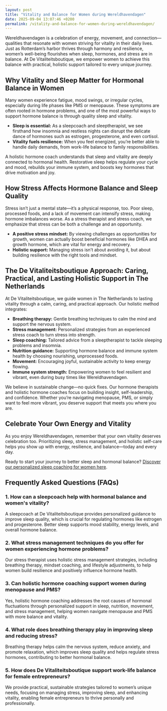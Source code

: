 ```yaml
---
layout: post
title: "Vitality and Balance for Women during Wereldhavendagen"
date: 2025-09-04 13:07:46 +0200
permalink: /vitality-and-balance-for-women-during-wereldhavendagen/
---
```

Wereldhavendagen is a celebration of energy, movement, and connection—qualities that resonate with women striving for vitality in their daily lives. Just as Rotterdam’s harbor thrives through harmony and resilience, women’s well-being flourishes when sleep, hormones, and stress are in balance. At De Vitaliteitsboutique, we empower women to achieve this balance with practical, holistic support tailored to every unique journey.

## Why Vitality and Sleep Matter for Hormonal Balance in Women

Many women experience fatigue, mood swings, or irregular cycles, especially during life phases like PMS or menopause. These symptoms are often rooted in hormone problems, and one of the most powerful ways to support hormone balance is through quality sleep and vitality.

- **Sleep is essential:** As a sleepcoach and sleeptherapist, we see firsthand how insomnia and restless nights can disrupt the delicate dance of hormones such as estrogen, progesterone, and even cortisol.
- **Vitality fuels resilience:** When you feel energized, you’re better able to handle daily demands, from work-life balance to family responsibilities.

A holistic hormone coach understands that sleep and vitality are deeply connected to hormonal health. Restorative sleep helps regulate your cycle and mood, rebuilds your immune system, and boosts key hormones that drive motivation and joy.

## How Stress Affects Hormone Balance and Sleep Quality

Stress isn’t just a mental state—it’s a physical response, too. Poor sleep, processed foods, and a lack of movement can intensify stress, making hormone imbalances worse. As a stress therapist and stress coach, we emphasize that stress can be both a challenge and an opportunity.

- **A positive stress mindset:** By viewing challenges as opportunities for growth, women can actually boost beneficial hormones like DHEA and growth hormone, which are vital for energy and recovery.
- **Holistic support:** Managing stress isn’t about avoiding it, but about building resilience with the right tools and mindset.

## The De Vitaliteitsboutique Approach: Caring, Practical, and Lasting Holistic Support in The Netherlands

At De Vitaliteitsboutique, we guide women in The Netherlands to lasting vitality through a calm, caring, and practical approach. Our holistic method integrates:

- **Breathing therapy:** Gentle breathing techniques to calm the mind and support the nervous system.
- **Stress management:** Personalized strategies from an experienced stress coach to turn stress into strength.
- **Sleep coaching:** Tailored advice from a sleeptherapist to tackle sleeping problems and insomnia.
- **Nutrition guidance:** Supporting hormone balance and immune system health by choosing nourishing, unprocessed foods.
- **Movement:** Encouraging joyful, sustainable activity to keep energy flowing.
- **Immune system strength:** Empowering women to feel resilient and vibrant, even during busy times like Wereldhavendagen.

We believe in sustainable change—no quick fixes. Our hormone therapists and holistic hormone coaches focus on building insight, self-leadership, and confidence. Whether you’re navigating menopause, PMS, or simply want to feel more vibrant, you deserve support that meets you where you are.

## Celebrate Your Own Energy and Vitality

As you enjoy Wereldhavendagen, remember that your own vitality deserves celebration too. Prioritizing sleep, stress management, and holistic self-care helps you show up with energy, resilience, and balance—today and every day.

Ready to start your journey to better sleep and hormonal balance? [Discover our personalized sleep coaching for women here](https://devitaliteitsboutique.nl/slaapformule/).

## Frequently Asked Questions (FAQs)

### 1. How can a sleepcoach help with hormonal balance and women's vitality?

A sleepcoach at De Vitaliteitsboutique provides personalized guidance to improve sleep quality, which is crucial for regulating hormones like estrogen and progesterone. Better sleep supports mood stability, energy levels, and overall hormone balance.

### 2. What stress management techniques do you offer for women experiencing hormone problems?

Our stress therapist uses holistic stress management strategies, including breathing therapy, mindset coaching, and lifestyle adjustments, to help women build resilience and positively influence hormone health.

### 3. Can holistic hormone coaching support women during menopause and PMS?

Yes, holistic hormone coaching addresses the root causes of hormonal fluctuations through personalized support in sleep, nutrition, movement, and stress management, helping women navigate menopause and PMS with more balance and vitality.

### 4. What role does breathing therapy play in improving sleep and reducing stress?

Breathing therapy helps calm the nervous system, reduce anxiety, and promote relaxation, which improves sleep quality and helps regulate stress hormones, contributing to better hormonal balance.

### 5. How does De Vitaliteitsboutique support work-life balance for female entrepreneurs?

We provide practical, sustainable strategies tailored to women’s unique needs, focusing on managing stress, improving sleep, and enhancing vitality, enabling female entrepreneurs to thrive personally and professionally.

<script type="application/ld+json">
{
  "@context": "https://schema.org",
  "@type": "BlogPosting",
  "headline": "Vitality and Balance for Women during Wereldhavendagen",
  "description": "At De Vitaliteitsboutique, we empower women to enhance their vitality through personalized, practical guidance in six key areas including sleep, hormones, and stress management. Discover how to achieve lasting balance and energy during Wereldhavendagen.",
  "author": {
    "@type": "Person",
    "name": "De Vitaliteitsboutique"
  },
  "publisher": {
    "@type": "Person",
    "name": "De Vitaliteitsboutique"
  },
  "mainEntityOfPage": {
    "@type": "WebPage",
    "@id": "https://devitaliteitsboutique.nl/blog/vitality-and-balance-wereldhavendagen"
  },
  "datePublished": "2024-06-01",
  "dateModified": "2024-06-01",
  "keywords": "Sleepcoach, Sleeptherapist, Hormone therapist, Hormone expert, Stress therapist, stress coach, breathing therapist, Holistic hormone coach, Vitality, Sleeping problems, Hormone problems, Menopause, PMS, Hormone balance, Sleep and hormones, Holistic therapist, insomnia, Women's holistic health, Burnout prevention for women, Work-life balance for women",
  "articleSection": [
    "Sleep and Hormones",
    "Stress Management",
    "Holistic Health for Women",
    "Vitality and Balance"
  ],
  "inLanguage": "nl-NL"
}
</script>

<script type="application/ld+json">
{
  "@context": "https://schema.org",
  "@type": "FAQPage",
  "mainEntity": [
    {
      "@type": "Question",
      "name": "How can a sleepcoach help with hormonal balance and women's vitality?",
      "acceptedAnswer": {
        "@type": "Answer",
        "text": "A sleepcoach at De Vitaliteitsboutique provides personalized guidance to improve sleep quality, which is crucial for regulating hormones like estrogen and progesterone. Better sleep supports mood stability, energy levels, and overall hormone balance."
      }
    },
    {
      "@type": "Question",
      "name": "What stress management techniques do you offer for women experiencing hormone problems?",
      "acceptedAnswer": {
        "@type": "Answer",
        "text": "Our stress therapist uses holistic stress management strategies, including breathing therapy, mindset coaching, and lifestyle adjustments, to help women build resilience and positively influence hormone health."
      }
    },
    {
      "@type": "Question",
      "name": "Can holistic hormone coaching support women during menopause and PMS?",
      "acceptedAnswer": {
        "@type": "Answer",
        "text": "Yes, holistic hormone coaching addresses the root causes of hormonal fluctuations through personalized support in sleep, nutrition, movement, and stress management, helping women navigate menopause and PMS with more balance and vitality."
      }
    },
    {
      "@type": "Question",
      "name": "What role does breathing therapy play in improving sleep and reducing stress?",
      "acceptedAnswer": {
        "@type": "Answer",
        "text": "Breathing therapy helps calm the nervous system, reduce anxiety, and promote relaxation, which improves sleep quality and helps regulate stress hormones, contributing to better hormonal balance."
      }
    },
    {
      "@type": "Question",
      "name": "How does De Vitaliteitsboutique support work-life balance for female entrepreneurs?",
      "acceptedAnswer": {
        "@type": "Answer",
        "text": "We provide practical, sustainable strategies tailored to women’s unique needs, focusing on managing stress, improving sleep, and enhancing vitality, enabling female entrepreneurs to thrive personally and professionally."
      }
    }
  ]
}
</script>